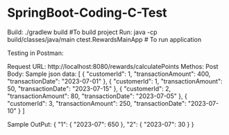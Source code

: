 # SpringBoot-Coding-C-Test

Build: ./gradlew build  #To build project
Run: java -cp build/classes/java/main ctest.RewardsMainApp # To run application

Testing in Postman:

Request URL: http://localhost:8080/rewards/calculatePoints
Methos: Post
Body: Sample json data:
[
{
"customerId": 1,
"transactionAmount": 400,
"transactionDate": "2023-07-01"
},
{
"customerId": 1,
"transactionAmount": 50,
"transactionDate": "2023-07-15"
},
{
"customerId": 2,
"transactionAmount": 80,
"transactionDate": "2023-07-05"
},
{
"customerId": 3,
"transactionAmount": 250,
"transactionDate": "2023-07-10"
}
]

Sample OutPut:
{
"1": {
"2023-07": 650
},
"2": {
"2023-07": 30
}
}


